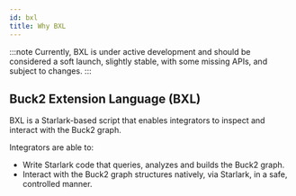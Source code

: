 ```yaml
---
id: bxl
title: Why BXL
---
```


:::note
Currently, BXL is under active development and should be considered a soft launch, slightly stable, with some missing APIs, and subject to changes.
:::

## Buck2 Extension Language (BXL)

BXL is a Starlark-based script that enables integrators to inspect and interact with the Buck2 graph.

Integrators are able to:

* Write Starlark code that queries, analyzes and builds the Buck2 graph.
* Interact with the Buck2 graph structures natively, via Starlark, in a safe, controlled manner.
